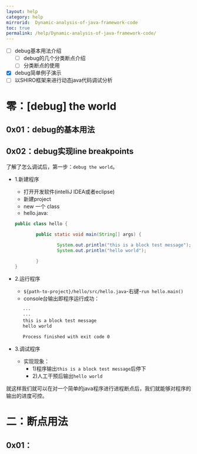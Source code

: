 ```yaml
---
layout: help
category: help
mirrorid:  Dynamic-analysis-of-java-framework-code
toc: true
permalink: /help/Dynamic-analysis-of-java-framework-code/
---
```


- [ ] debug基本用法介绍
    - [ ] debug的几个分类断点介绍
    - [ ] 分类断点的使用
- [x] debug简单例子演示
- [ ] 以SHIRO框架来进行动态java代码调试分析

# 零：[debug] the world

## 0x01：debug的基本用法

## 0x02：debug实现line breakpoints
了解了怎么调试后，第一步：`debug the world`。

- 1.新建程序
    - 打开开发软件(intelliJ IDEA或者eclipse)
    - 新建project
    - new 一个 class
    - hello.java:
    ```java
    public class hello {
    
            public static void main(String[] args) {
                    
                    System.out.println("this is a block test message");
                    System.out.println("hello world");
    
            }
    }
    ```
- 2.运行程序
    - `${path-to-project}/hello/src/hello.java`-右键-`run hello.main()`
    - console台输出即程序运行成功：
    ```bash
       ···
       ···
       this is a block test message
       hello world
       
       Process finished with exit code 0
    ```

- 3.调试程序
    - 实现现象：
        - 1)程序输出`this is a block test message`后停下
        - 2)人工干预后输出`hello world`

就这样我们就可以在对一个简单的java程序进行进程断点后，我们就能够对程序的输出的进度可控。

# 二：断点用法

## 0x01：
